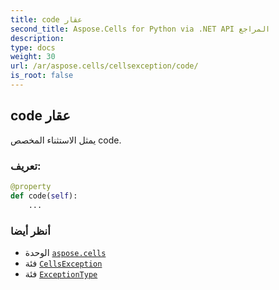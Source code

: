 ```yaml
---
title: code عقار
second_title: Aspose.Cells for Python via .NET API المراجع
description:
type: docs
weight: 30
url: /ar/aspose.cells/cellsexception/code/
is_root: false
---
```

##  code عقار

يمثل الاستثناء المخصص code.
###  تعريف:
```python
@property
def code(self):
    ...
```

###  أنظر أيضا
* الوحدة [`aspose.cells`](../../)
* فئة [`CellsException`](/cells/python-net/ar/aspose.cells/cellsexception)
* فئة [`ExceptionType`](/cells/python-net/ar/aspose.cells/exceptiontype)
